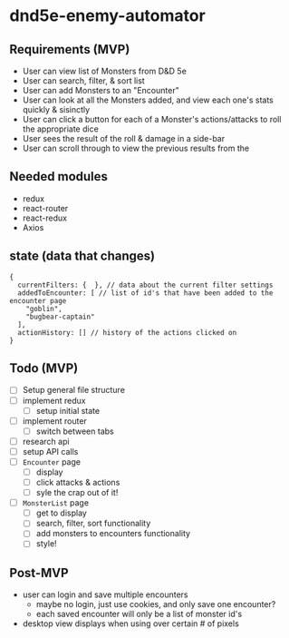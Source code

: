 # dnd5e-enemy-automator

## Requirements (MVP)
- User can view list of Monsters from D&D 5e
- User can search, filter, & sort list
- User can add Monsters to an "Encounter"
- User can look at all the Monsters added, and view each one's stats quickly & sisinctly
- User can click a button for each of a Monster's actions/attacks to roll the appropriate dice
- User sees the result of the roll & damage in a side-bar
- User can scroll through to view the previous results from the 

## Needed modules
- redux
- react-router
- react-redux
- Axios

## state (data that changes)
```
{
  currentFilters: {  }, // data about the current filter settings
  addedToEncounter: [ // list of id's that have been added to the encounter page
    "goblin",
    "bugbear-captain"
  ],
  actionHistory: [] // history of the actions clicked on
} 
```

## Todo (MVP)
- [ ] Setup general file structure
- [ ] implement redux
  - [ ] setup initial state
- [ ] implement router
  - [ ] switch between tabs
- [ ] research api
- [ ] setup API calls
- [ ] `Encounter` page
  - [ ] display
  - [ ] click attacks & actions
  - [ ] syle the crap out of it!
- [ ] `MonsterList` page
  - [ ] get to display
  - [ ] search, filter, sort functionality
  - [ ] add monsters to encounters functionality
  - [ ] style!

## Post-MVP
- user can login and save multiple encounters
  - maybe no login, just use cookies, and only save one encounter?
  - each saved encounter will only be a list of monster id's
- desktop view displays when using over certain # of pixels
